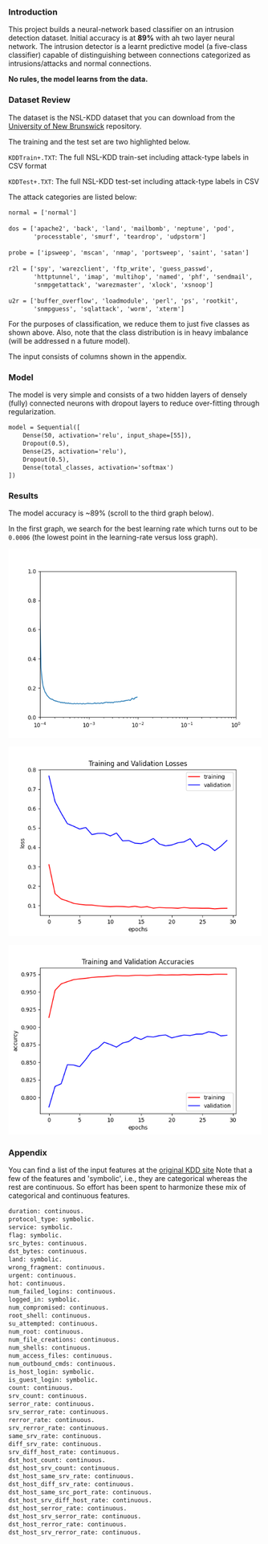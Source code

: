 ### Introduction

This project builds a neural-network based classifier 
on an intrusion detection dataset. Initial accuracy is at **89%** with ah two layer neural network.
The intrusion detector is a learnt predictive model (a five-class classifier) 
capable of distinguishing between connections categorized as 
intrusions/attacks and normal connections. 

**No rules, the model learns from the data.**

### Dataset Review

The dataset is the NSL-KDD dataset that you can download from the 
[University of New Brunswick](https://www.unb.ca/cic/datasets/nsl.html)
repository.

The training and the test set are two highlighted below.

`KDDTrain+.TXT`: The full NSL-KDD train-set including attack-type 
labels in CSV format

`KDDTest+.TXT`: The full NSL-KDD test-set including attack-type 
labels in CSV 

The attack categories are listed below:
```
normal = ['normal']

dos = ['apache2', 'back', 'land', 'mailbomb', 'neptune', 'pod', 
       'processtable', 'smurf', 'teardrop', 'udpstorm']
       
probe = ['ipsweep', 'mscan', 'nmap', 'portsweep', 'saint', 'satan']

r2l = ['spy', 'warezclient', 'ftp_write', 'guess_passwd', 
       'httptunnel', 'imap', 'multihop', 'named', 'phf', 'sendmail', 
       'snmpgetattack', 'warezmaster', 'xlock', 'xsnoop']
       
u2r = ['buffer_overflow', 'loadmodule', 'perl', 'ps', 'rootkit', 
       'snmpguess', 'sqlattack', 'worm', 'xterm']
```
For the purposes of classification, we reduce them to just five classes as shown above.
Also, note that the class distribution is in heavy imbalance 
(will be addressed n a future model).

The input consists of columns shown in the appendix. 

### Model
The model is very simple and consists of a two hidden layers of densely (fully) 
connected neurons with dropout layers to reduce over-fitting through regularization. 
```
model = Sequential([
    Dense(50, activation='relu', input_shape=[55]),
    Dropout(0.5),
    Dense(25, activation='relu'),
    Dropout(0.5),
    Dense(total_classes, activation='softmax')
])
```

### Results
The model accuracy is ~89% (scroll to the third graph below).

In the first graph, we search for the best learning rate 
which turns out to be `0.0006` (the lowest point in 
the learning-rate versus loss graph).

![lr-search](/assets/LR-search.png)

![loss](/assets/losses.png)

![lr-search](/assets/accuracies.png)

### Appendix
You can find a list of the input features at the 
[original KDD site](http://kdd.ics.uci.edu/databases/kddcup99/kddcup.names) 
Note that a few of the features and 'symbolic', i.e., they are categorical 
whereas the rest are continuous. So effort has been spent to 
harmonize these mix of categorical and continuous features.   
```
duration: continuous.
protocol_type: symbolic.
service: symbolic.
flag: symbolic.
src_bytes: continuous.
dst_bytes: continuous.
land: symbolic.
wrong_fragment: continuous.
urgent: continuous.
hot: continuous.
num_failed_logins: continuous.
logged_in: symbolic.
num_compromised: continuous.
root_shell: continuous.
su_attempted: continuous.
num_root: continuous.
num_file_creations: continuous.
num_shells: continuous.
num_access_files: continuous.
num_outbound_cmds: continuous.
is_host_login: symbolic.
is_guest_login: symbolic.
count: continuous.
srv_count: continuous.
serror_rate: continuous.
srv_serror_rate: continuous.
rerror_rate: continuous.
srv_rerror_rate: continuous.
same_srv_rate: continuous.
diff_srv_rate: continuous.
srv_diff_host_rate: continuous.
dst_host_count: continuous.
dst_host_srv_count: continuous.
dst_host_same_srv_rate: continuous.
dst_host_diff_srv_rate: continuous.
dst_host_same_src_port_rate: continuous.
dst_host_srv_diff_host_rate: continuous.
dst_host_serror_rate: continuous.
dst_host_srv_serror_rate: continuous.
dst_host_rerror_rate: continuous.
dst_host_srv_rerror_rate: continuous.
```
